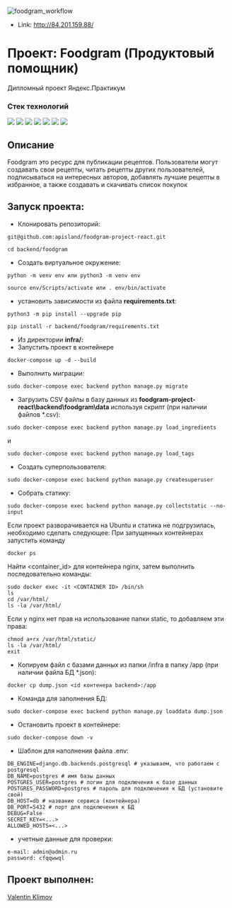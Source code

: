 ![foodgram_workflow](https://github.com/apisland/foodgram-project-react/actions/workflows/foodgram_workflow.yml/badge.svg)

- Link: http://84.201.159.88/

# Проект: Foodgram (Продуктовый помощник)
Дипломный проект Яндекс.Практикум

### Стек технологий

![](https://img.shields.io/badge/Python-3.7-blue?style=flat&logo=Python&logoColor=#3776AB)
![](https://img.shields.io/badge/Django-2.2.16-blue?style=flat&logo=Django&logoColor=red)
![](https://img.shields.io/badge/PostgreSQL-black?style=flat&logo=PostgreSQL&logoColor=orange)
![](https://img.shields.io/badge/Nginx-black?style=flat&logo=NGINX&logoColor=green)
![](https://img.shields.io/badge/Linux-black?style=flat&logo=Linux&logoColor=#FCC624)
![](https://img.shields.io/badge/Gunicorn-black?style=flat&logo=Gunicorn&logoColor=#499848)
![](https://img.shields.io/badge/Docker-black?style=flat&logo=Docker&logoColor=blue)


## Описание
Foodgram это ресурс для публикации рецептов.
Пользователи могут создавать свои рецепты, читать рецепты других пользователей, подписываться на интересных авторов,
добавлять лучшие рецепты в избранное, а также создавать и скачивать список покупок


## Запуск проекта:
- Клонировать репозиторий:
```
git@github.com:apisland/foodgram-project-react.git
```
```
cd backend/foodgram
```
- Создать виртуальное окружение:
```
python -m venv env или python3 -m venv env
```
```
source env/Scripts/activate или . env/bin/activate
```
- установить зависимости из файла **requirements.txt**:
```
python3 -m pip install --upgrade pip
```
```
pip install -r backend/foodgram/requirements.txt
```

- Из директории **infra/:**
-  Запустить проект в контейнере
```
docker-compose up -d --build
```
- Выполнить миграции:
```
sudo docker-compose exec backend python manage.py migrate
```
- Загрузить CSV файлы в базу данных из __foodgram-project-react\backend\foodgram\data__ используя скрипт (при наличии файлов *.csv):
```
sudo docker-compose exec backend python manage.py load_ingredients
```
и
```
sudo docker-compose exec backend python manage.py load_tags
```

- Создать суперпользователя:
```
sudo docker-compose exec backend python manage.py createsuperuser
```
- Собрать статику:
```
sudo docker-compose exec backend python manage.py collectstatic --no-input
```
Если проект разворачивается на Ubuntu и статика не подгрузилась,
необходимо сделать следующее:
При запущенных контейнерах запустить команду
```
docker ps
```
Найти <container_id> для контейнера nginx, затем выполнить последовательно команды:
```
sudo docker exec -it <CONTAINER ID> /bin/sh
ls
cd /var/html/
ls -la /var/html/
```
Если у nginx нет прав на использование папки static, то добавляем эти права:
```
chmod a+rx /var/html/static/
ls -la /var/html/
exit
```
- Копируем файл с базами данных из папки /infra в папку /app (при наличии файла БД *.json):
```
docker cp dump.json <id контенера backend>:/app
```
- Команда для заполнения БД:
```
sudo docker-compose exec backend python manage.py loaddata dump.json
```
- Остановить проект в контейнере:
```
sudo docker-compose down -v
```
- Шаблон для наполнения файла .env:
```
DB_ENGINE=django.db.backends.postgresql # указываем, что работаем с postgresql
DB_NAME=postgres # имя базы данных
POSTGRES_USER=postgres # логин для подключения к базе данных
POSTGRES_PASSWORD=postgres # пароль для подключения к БД (установите свой)
DB_HOST=db # название сервиса (контейнера)
DB_PORT=5432 # порт для подключения к БД
DEBUG=False
SECRET_KEY=<...>
ALLOWED_HOSTS=<...>
```
- учетные данные для проверки:
```
e-mail: admin@admin.ru
password: cfqqwwql
```
## Проект выполнен:
[Valentin Klimov](https://github.com/apisland)
